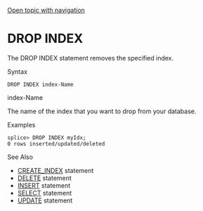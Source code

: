 [Open topic with navigation](../../../index.html#Shared/SQLReference/Statements/DropIndex.html)

<a href="" id="Statements.DropIndex"></a> []()DROP INDEX
========================================================

The <span class="CodeFont">DROP INDEX</span> statement removes the specified index.

Syntax

``` FcnSyntax
DROP INDEX index-Name
```

index-Name

The name of the index that you want to drop from your database.

Examples

``` Example
splice> DROP INDEX myIdx;
0 rows inserted/updated/deleted
```

See Also

-   [<span class="CodeFont">CREATE\_INDEX</span>](CreateIndex.html) statement
-   [<span class="CodeFont">DELETE</span>](Delete.html) statement
-   [<span class="CodeFont">INSERT</span>](Insert.html) statement
-   [<span class="CodeFont">SELECT</span>](Select.html) statement
-   [<span class="CodeFont">UPDATE</span>](UpdateTable.html) statement

 


